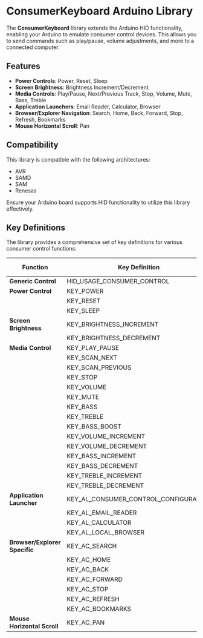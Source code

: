 # ConsumerKeyboard Arduino Library

The **ConsumerKeyboard** library extends the Arduino HID functionality, enabling your Arduino to emulate consumer control devices. This allows you to send commands such as play/pause, volume adjustments, and more to a connected computer.

## Features

- **Power Controls**: Power, Reset, Sleep
- **Screen Brightness**: Brightness Increment/Decrement
- **Media Controls**: Play/Pause, Next/Previous Track, Stop, Volume, Mute, Bass, Treble
- **Application Launchers**: Email Reader, Calculator, Browser
- **Browser/Explorer Navigation**: Search, Home, Back, Forward, Stop, Refresh, Bookmarks
- **Mouse Horizontal Scroll**: Pan

## Compatibility

This library is compatible with the following architectures:

- AVR
- SAMD
- SAM
- Renesas

Ensure your Arduino board supports HID functionality to utilize this library effectively.

## Key Definitions

The library provides a comprehensive set of key definitions for various consumer control functions:

| Function                                 | Key Definition                             | Hex Code |
|------------------------------------------|---------------------------------------------|----------|
| **Generic Control**                      | HID_USAGE_CONSUMER_CONTROL                 | 0x0001   |
| **Power Control**                        | KEY_POWER                                  | 0x0030   |
|                                          | KEY_RESET                                  | 0x0031   |
|                                          | KEY_SLEEP                                  | 0x0032   |
| **Screen Brightness**                    | KEY_BRIGHTNESS_INCREMENT                   | 0x006F   |
|                                          | KEY_BRIGHTNESS_DECREMENT                   | 0x0070   |
| **Media Control**                        | KEY_PLAY_PAUSE                             | 0x00CD   |
|                                          | KEY_SCAN_NEXT                              | 0x00B5   |
|                                          | KEY_SCAN_PREVIOUS                          | 0x00B6   |
|                                          | KEY_STOP                                   | 0x00B7   |
|                                          | KEY_VOLUME                                 | 0x00E0   |
|                                          | KEY_MUTE                                   | 0x00E2   |
|                                          | KEY_BASS                                   | 0x00E3   |
|                                          | KEY_TREBLE                                 | 0x00E4   |
|                                          | KEY_BASS_BOOST                             | 0x00E5   |
|                                          | KEY_VOLUME_INCREMENT                       | 0x00E9   |
|                                          | KEY_VOLUME_DECREMENT                       | 0x00EA   |
|                                          | KEY_BASS_INCREMENT                         | 0x0152   |
|                                          | KEY_BASS_DECREMENT                         | 0x0153   |
|                                          | KEY_TREBLE_INCREMENT                       | 0x0154   |
|                                          | KEY_TREBLE_DECREMENT                       | 0x0155   |
| **Application Launcher**                 | KEY_AL_CONSUMER_CONTROL_CONFIGURATION      | 0x0183   |
|                                          | KEY_AL_EMAIL_READER                        | 0x018A   |
|                                          | KEY_AL_CALCULATOR                          | 0x0192   |
|                                          | KEY_AL_LOCAL_BROWSER                       | 0x0194   |
| **Browser/Explorer Specific**            | KEY_AC_SEARCH                              | 0x0221   |
|                                          | KEY_AC_HOME                                | 0x0223   |
|                                          | KEY_AC_BACK                                | 0x0224   |
|                                          | KEY_AC_FORWARD                             | 0x0225   |
|                                          | KEY_AC_STOP                                | 0x0226   |
|                                          | KEY_AC_REFRESH                             | 0x0227   |
|                                          | KEY_AC_BOOKMARKS                           | 0x022A   |
| **Mouse Horizontal Scroll**              | KEY_AC_PAN                                 | 0x0238   |
